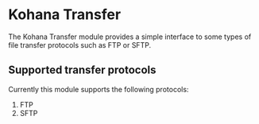 Kohana Transfer
===============

The Kohana Transfer module provides a simple interface to some types of file transfer protocols such as FTP or SFTP.

Supported transfer protocols
----------------------------

Currently this module supports the following protocols:

1. FTP
2. SFTP